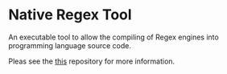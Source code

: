 # Native Regex Tool

An executable tool to allow the compiling of Regex engines into programming language source code.

Pleas see the [this](https://github.com/ray33ee/native-regex-lib) repository for more information.